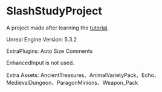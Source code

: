 # SlashStudyProject

A project made after learning the [tutorial](https://github.com/DruidMech/UE5_TheUltimateDeveloperCourse).

Unreal Engine Version: 5.3.2

ExtraPlugins: Auto Size Comments

EnhancedInput is not used.

Extra Assets: AncientTreasures、AnimalVarietyPack、Echo、MedievalDungeon、ParagonMinions、Weapon_Pack
